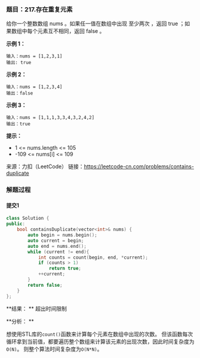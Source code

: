 ### 题目：217.存在重复元素
给你一个整数数组 nums 。如果任一值在数组中出现 至少两次 ，返回 true ；如果数组中每个元素互不相同，返回 false 。

**示例 1：**
```
输入：nums = [1,2,3,1]
输出: true
```
**示例 2：**
```
输入：nums = [1,2,3,4]
输出：false
```
**示例 3：**
```
输入：nums = [1,1,1,3,3,4,3,2,4,2]
输出：true
```
**提示：**

- 1 <= nums.length <= 105
- -109 <= nums[i] <= 109

来源：力扣（LeetCode）
链接：https://leetcode-cn.com/problems/contains-duplicate

### 解题过程
#### 提交1
```C++
class Solution {
public:
    bool containsDuplicate(vector<int>& nums) {
        auto begin = nums.begin();
        auto current = begin;
        auto end = nums.end();
        while (current != end){
            int counts = count(begin, end, *current);
            if (counts > 1)
                return true;
            ++current;
        }
        return false;
    }
};
```
**结果： ** 超出时间限制

**分析： **

想使用STL库的`count()`函数来计算每个元素在数组中出现的次数。
但该函数每次循环拿到当前值，都要遍历整个数组来计算该元素的出现次数，因此时间复杂度为`O(N)`。
则整个算法时间复杂度为`O(N*N)`。
